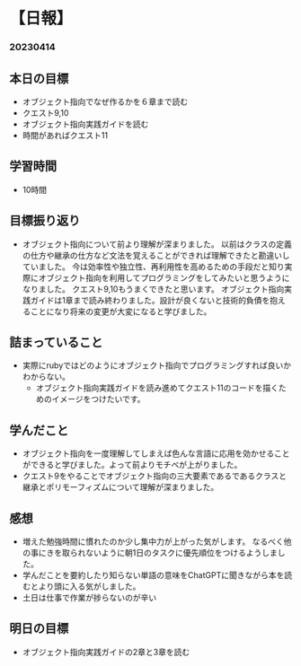 # 【日報】
### 20230414
## 本日の目標
- オブジェクト指向でなぜ作るかを６章まで読む
- クエスト9,10
- オブジェクト指向実践ガイドを読む
- 時間があればクエスト11
## 学習時間
- 10時間
## 目標振り返り
- オブジェクト指向について前より理解が深まりました。
以前はクラスの定義の仕方や継承の仕方など文法を覚えることができれば理解できたと勘違いしていました。
今は効率性や独立性、再利用性を高めるための手段だと知り実際にオブジェクト指向を利用してプログラミングをしてみたいと思うようになりました。
クエスト9,10もうまくできたと思います。
オブジェクト指向実践ガイドは1章まで読み終わりました。設計が良くないと技術的負債を抱えることになり将来の変更が大変になると学びました。

## 詰まっていること
- 実際にrubyではどのようにオブジェクト指向でプログラミングすれば良いかわからない。  
  - オブジェクト指向実践ガイドを読み進めてクエスト11のコードを描くためのイメージをつけたいです。

## 学んだこと
- オブジェクト指向を一度理解してしまえば色んな言語に応用を効かせることができると学びました。よって前よりモチベが上がりました。
- クエスト9をやることでオブジェクト指向の三大要素であるであるクラスと継承とポリモーフィズムについて理解が深まりました。

## 感想
- 増えた勉強時間に慣れたのか少し集中力が上がった気がします。
なるべく他の事にきを取られないように朝1日のタスクに優先順位をつけるようしました。
- 学んだことを要約したり知らない単語の意味をChatGPTに聞きながら本を読むとより頭に入る気がしました。
- 土日は仕事で作業が捗らないのが辛い
## 明日の目標
- オブジェクト指向実践ガイドの2章と3章を読む